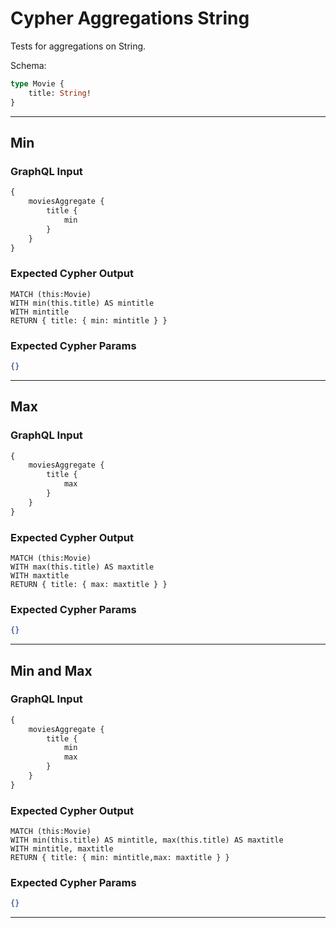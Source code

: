 # Cypher Aggregations String

Tests for aggregations on String.

Schema:

```graphql
type Movie {
    title: String!
}
```

---

## Min

### GraphQL Input

```graphql
{
    moviesAggregate {
        title {
            min
        }
    }
}
```

### Expected Cypher Output

```cypher
MATCH (this:Movie)
WITH min(this.title) AS mintitle
WITH mintitle
RETURN { title: { min: mintitle } }
```

### Expected Cypher Params

```json
{}
```

---

## Max

### GraphQL Input

```graphql
{
    moviesAggregate {
        title {
            max
        }
    }
}
```

### Expected Cypher Output

```cypher
MATCH (this:Movie)
WITH max(this.title) AS maxtitle
WITH maxtitle
RETURN { title: { max: maxtitle } }
```

### Expected Cypher Params

```json
{}
```

---

## Min and Max

### GraphQL Input

```graphql
{
    moviesAggregate {
        title {
            min
            max
        }
    }
}
```

### Expected Cypher Output

```cypher
MATCH (this:Movie)
WITH min(this.title) AS mintitle, max(this.title) AS maxtitle
WITH mintitle, maxtitle
RETURN { title: { min: mintitle,max: maxtitle } }
```

### Expected Cypher Params

```json
{}
```

---
